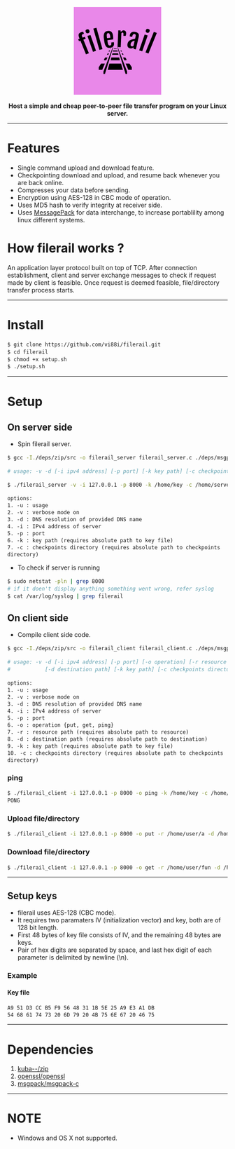 <p align="center"><img src="https://github.com/vi88i/filerail/blob/main/assets/filerail.png" alt="filerail"></p>

<p align="center"><b>Host a simple and cheap peer-to-peer file transfer program on your Linux server.</b></p>

---

# Features

- Single command upload and download feature.
- Checkpointing download and upload, and resume back whenever you are back online.
- Compresses your data before sending.
- Encryption using AES-128 in CBC mode of operation.
- Uses MD5 hash to verify integrity at receiver side.
- Uses <a href="https://msgpack.org/index.html">MessagePack</a> for data interchange, to increase portablility among linux different systems.

# How filerail works ?

An application layer protocol built on top of TCP. After connection establishment, client and server exchange messages to check if request made by client is feasible. Once request is deemed feasible, file/directory transfer process starts.

---

# Install

```bash
$ git clone https://github.com/vi88i/filerail.git
$ cd filerail
$ chmod +x setup.sh
$ ./setup.sh
```

---

# Setup

## On server side

- Spin filerail server.

```bash
$ gcc -I./deps/zip/src -o filerail_server filerail_server.c ./deps/msgpack-c/libmsgpackc.a ./deps/openssl/libcrypto.a
```

```bash
# usage: -v -d [-i ipv4 address] [-p port] [-k key path] [-c checkpoints directory]
```

```bash
$ ./filerail_server -v -i 127.0.0.1 -p 8000 -k /home/key -c /home/server_ckpts
```

```text
options:
1. -u : usage
2. -v : verbose mode on
3. -d : DNS resolution of provided DNS name
4. -i : IPv4 address of server
5. -p : port
6. -k : key path (requires absolute path to key file)
7. -c : checkpoints directory (requires absolute path to checkpoints directory)
```

- To check if server is running

```bash
$ sudo netstat -pln | grep 8000
# if it doen't display anything something went wrong, refer syslog
$ cat /var/log/syslog | grep filerail
```

## On client side

- Compile client side code.

```bash
$ gcc -I./deps/zip/src -o filerail_client filerail_client.c ./deps/msgpack-c/libmsgpackc.a ./deps/openssl/libcrypto.a
```

```bash
# usage: -v -d [-i ipv4 address] [-p port] [-o operation] [-r resource path] 
#           [-d destination path] [-k key path] [-c checkpoints directory]
```

```text
options:
1. -u : usage
2. -v : verbose mode on
3. -d : DNS resolution of provided DNS name
4. -i : IPv4 address of server
5. -p : port
6. -o : operation {put, get, ping}
7. -r : resource path (requires absolute path to resource)
8. -d : destination path (requires absolute path to destination)
9. -k : key path (requires absolute path to key file)
10. -c : checkpoints directory (requires absolute path to checkpoints directory)
```

### ping

```bash
$ ./filerail_client -i 127.0.0.1 -p 8000 -o ping -k /home/key -c /home/ckpt
PONG
```

### Upload file/directory

```bash
$ ./filerail_client -i 127.0.0.1 -p 8000 -o put -r /home/user/a -d /home/user/fun -k /home/key -c /home/ckpt
```

### Download file/directory

```bash
$ ./filerail_client -i 127.0.0.1 -p 8000 -o get -r /home/user/fun -d /home/user2 -k /home/key -c /home/ckpt
```

---

## Setup keys

- filerail uses AES-128 (CBC mode).
- It requires two paramaters IV (initialization vector) and key, both are of 128 bit length.
- First 48 bytes of key file consists of IV, and the remaining 48 bytes are keys.
- Pair of hex digits are separated by space, and last hex digit of each parameter is delimited by newline (\n).

### Example

#### Key file

```text
A9 51 D3 CC B5 F9 56 48 31 1B 5E 25 A9 E3 A1 DB
54 68 61 74 73 20 6D 79 20 4B 75 6E 67 20 46 75

```

---

# Dependencies

1. <a href="https://github.com/kuba--/zip">kuba--/zip</a> 
2. <a href="https://github.com/openssl/openssl">openssl/openssl</a>
3. <a href="https://github.com/msgpack/msgpack-c">msgpack/msgpack-c</a> 

---

# NOTE

- Windows and OS X not supported.